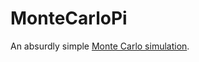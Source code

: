 # MonteCarloPi

An absurdly simple [Monte Carlo simulation](https://en.wikipedia.org/wiki/Monte_Carlo_method).
